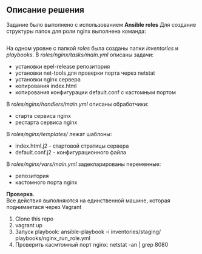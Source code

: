 ## Описание решения
Задание было выполнено с использованием __Ansible roles__
Для создание структуры папок для роли nginx выполнена команда:
```sh
```
На одном уровне с папкой _roles_ была созданы папки _inventories_ и _playbooks_.
В _roles/nginx/tasks/main.yml_ описаны задачи:  
- установки epel-release репозитория
- установки net-tools для проверки порта через netstat
- установки nginx сервера
- копирования index.html
- копирования конфигурации default.conf  с кастомным портом  
  
В _roles/nginx/handlers/main.yml_ описаны обработчики: 
- старта сервиса nginx
- рестарта сервиса nginx
  
В _roles/nginx/templates/_ лежат шаблоны:   
- index.html.j2 - стартовой стратицы сервера
- default.conf.j2 - конфигурационного файла  
  
В _roles/nginx/vars/main.yml_ задекларированы переменные: 
- репозитория
- кастомного порта nginx

__Проверка__.  
Все действия выполняются на единственной машине, которая поднимаетася через Vagrant 
1. Clone this repo
2. vagrant up
3. Запуск playbook: ansible-playbook -i inventories/staging/ playbooks/nginx_run_role.yml
4. Проверить касмтомный порт nginx:  netstat -an | grep 8080

